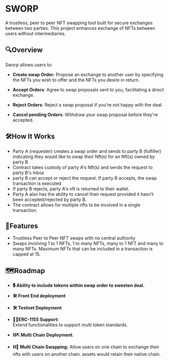 
# SWORP
A trustless, peer to peer NFT swapping tool built for secure exchanges between two parties. This project enhances exchange of NFTs between users without intermediaries.
## 🔍Overview
Sworp allows users to:

- **Create swap Order:** Propose an exchange to another user by specifying the NFTs you wish to offer and the NFTs you desire in return.

- **Accept Orders**: Agree to swap proposals sent to you, facilitating a direct exchange.

- **Reject Orders**: 
    Reject a swap proposal if you're not happy with the deal.

- **Cancel pending Orders**: Withdraw your swap proposal before they're accepted. 


## 🛠How It Works

 - Party A (requester) creates a swap order and sends to party B (fulfiller) indicating they would like to swap their Nft(s) for an Nft(s) owned by party B.
 - Contract takes custody of party A's Nft(s) and sends the request to party B's inbox
 - party B can accept or reject the request. If party B accepts, the swap transaction is executed
 - If party B rejects, party A's nft is returned to their wallet.
 - Party A also has the ability to cancel their request provided it hasn't been accepted/rejected by party B.
 - The contract allows for multiple nfts to be involved in a single transaction.
## 👀Features
- Trustless Peer to Peer NFT swaps with no central authority
- Swaps involving 1 to 1 NFTs, 1 to many NFTs, many to 1 NFT and many to many NFTs. Maximum NFTs that can be included in a transaction is capped at 15.


## 🗺Roadmap

-  **💲 Ability to include tokens within swap order to sweeten deal.**

- **🛠 Front End deployment**

- **🛠 Testnet Deployment**

- **🤹‍♀️ERC-1155 Support:**    
    Extend functionalities to support multi token standards.

- **⛓⛏ Multi Chain Deployment**.

- **⛓💱 Multi Chain Swapping:** 
    Allow users on one chain to exchange their nfts with users on another chain. assets would retain their native chain.
